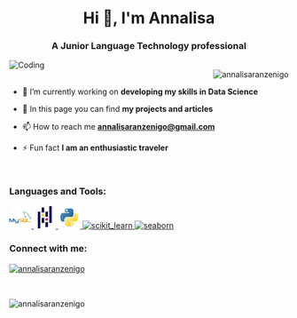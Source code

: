 <h1 align="center">Hi 👋, I'm Annalisa</h1>
<h3 align="center">A Junior Language Technology professional</h3>

<img align="left" alt="Coding" width="400" src="https://i.pinimg.com/originals/e7/26/c7/e726c74ac081eed50feee1433d12c998.gif">

<p align="right"> <img src="https://komarev.com/ghpvc/?username=annalisaranzenigo&label=Profile%20views&color=0e75b6&style=flat" alt="annalisaranzenigo" /> </p>

- 🔭 I’m currently working on **developing my skills in Data Science**

- 🌱 In this page you can find **my projects and articles**

- 📫 How to reach me **annalisaranzenigo@gmail.com**

- ⚡ Fun fact **I am an enthusiastic traveler**

<br/>

<h3 align="left">Languages and Tools:</h3>
<p align="left"> <a href="https://www.mysql.com/" target="_blank" rel="noreferrer"> <img src="https://raw.githubusercontent.com/devicons/devicon/master/icons/mysql/mysql-original-wordmark.svg" alt="mysql" width="40" height="40"/> </a> <a href="https://pandas.pydata.org/" target="_blank" rel="noreferrer"> <img src="https://raw.githubusercontent.com/devicons/devicon/2ae2a900d2f041da66e950e4d48052658d850630/icons/pandas/pandas-original.svg" alt="pandas" width="40" height="40"/> </a> <a href="https://www.python.org" target="_blank" rel="noreferrer"> <img src="https://raw.githubusercontent.com/devicons/devicon/master/icons/python/python-original.svg" alt="python" width="40" height="40"/> </a> <a href="https://scikit-learn.org/" target="_blank" rel="noreferrer"> <img src="https://upload.wikimedia.org/wikipedia/commons/0/05/Scikit_learn_logo_small.svg" alt="scikit_learn" width="40" height="40"/> </a> <a href="https://seaborn.pydata.org/" target="_blank" rel="noreferrer"> <img src="https://seaborn.pydata.org/_images/logo-mark-lightbg.svg" alt="seaborn" width="40" height="40"/> </a> </p>


<h3 align="left">Connect with me:</h3>
<p align="left">
<a href="https://linkedin.com/in/annalisaranzenigo" target="blank"><img align="center" src="https://raw.githubusercontent.com/rahuldkjain/github-profile-readme-generator/master/src/images/icons/Social/linked-in-alt.svg" alt="annalisaranzenigo" height="30" width="40" /></a>
</p>

<br/>

<p><img align="center" src="https://github-readme-streak-stats.herokuapp.com/?user=annalisaranzenigo&" alt="annalisaranzenigo" /></p>


